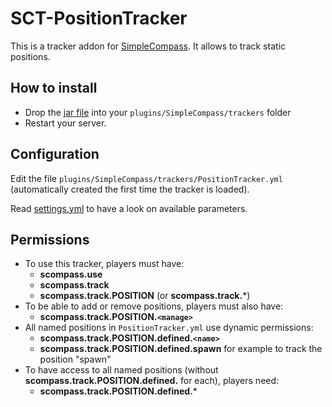 # SCT-PositionTracker

This is a tracker addon for [SimpleCompass](https://www.spigotmc.org/resources/simplecompass.63140/).
It allows to track static positions.

## How to install

- Drop the [jar file](https://github.com/arboriginal/SCT-PositionTracker/releases) into your `plugins/SimpleCompass/trackers` folder
- Restart your server.

## Configuration

Edit the file `plugins/SimpleCompass/trackers/PositionTracker.yml` (automatically created the first time the tracker is loaded).

Read [settings.yml](https://github.com/arboriginal/SCT-PositionTracker/blob/master/src/settings.yml) to have a look on available parameters.

## Permissions

- To use this tracker, players must have:
    - **scompass.use**
    - **scompass.track**
    - **scompass.track.POSITION** (or **scompass.track.***)
- To be able to add or remove positions, players must also have:
    - **scompass.track.POSITION.`<manage>`**
- All named positions in `PositionTracker.yml` use dynamic permissions:
    - **scompass.track.POSITION.defined.`<name>`**
    - **scompass.track.POSITION.defined.spawn** for example to track the position "spawn"
- To have access to all named positions (without **scompass.track.POSITION.defined.<name>** for each), players need:
    - **scompass.track.POSITION.defined.***
